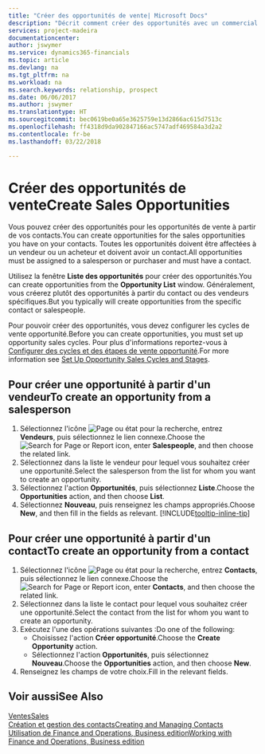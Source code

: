 ```yaml
---
title: "Créer des opportunités de vente| Microsoft Docs"
description: "Décrit comment créer des opportunités avec un commercial ou un contact dans Finance and Operations, Business edition."
services: project-madeira
documentationcenter: 
author: jswymer
ms.service: dynamics365-financials
ms.topic: article
ms.devlang: na
ms.tgt_pltfrm: na
ms.workload: na
ms.search.keywords: relationship, prospect
ms.date: 06/06/2017
ms.author: jswymer
ms.translationtype: HT
ms.sourcegitcommit: bec0619be0a65e3625759e13d2866ac615d7513c
ms.openlocfilehash: ff4318d9da902847166ac5747adf469584a3d2a2
ms.contentlocale: fr-be
ms.lasthandoff: 03/22/2018

---
```

# <a name="create-sales-opportunities"></a><span data-ttu-id="ae264-103">Créer des opportunités de vente</span><span class="sxs-lookup"><span data-stu-id="ae264-103">Create Sales Opportunities</span></span>
<span data-ttu-id="ae264-104">Vous pouvez créer des opportunités pour les opportunités de vente à partir de vos contacts.</span><span class="sxs-lookup"><span data-stu-id="ae264-104">You can create opportunities for the sales opportunities you have on your contacts.</span></span> <span data-ttu-id="ae264-105">Toutes les opportunités doivent être affectées à un vendeur ou un acheteur et doivent avoir un contact.</span><span class="sxs-lookup"><span data-stu-id="ae264-105">All opportunities must be assigned to a salesperson or purchaser and must have a contact.</span></span>

<span data-ttu-id="ae264-106">Utilisez la fenêtre **Liste des opportunités** pour créer des opportunités.</span><span class="sxs-lookup"><span data-stu-id="ae264-106">You can create opportunities from the **Opportunity List** window.</span></span> <span data-ttu-id="ae264-107">Généralement, vous créerez plutôt des opportunités à partir du contact ou des vendeurs spécifiques.</span><span class="sxs-lookup"><span data-stu-id="ae264-107">But you typically will create opportunities from the specific contact or salespeople.</span></span>

<span data-ttu-id="ae264-108">Pour pouvoir créer des opportunités, vous devez configurer les cycles de vente opportunité.</span><span class="sxs-lookup"><span data-stu-id="ae264-108">Before you can create opportunities, you must set up opportunity sales cycles.</span></span> <span data-ttu-id="ae264-109">Pour plus d'informations reportez-vous à [Configurer des cycles et des étapes de vente opportunité](marketing-how-setup-opportunity-sales-cycles-stages.md).</span><span class="sxs-lookup"><span data-stu-id="ae264-109">For more information see [Set Up Opportunity Sales Cycles and Stages](marketing-how-setup-opportunity-sales-cycles-stages.md).</span></span>

## <a name="to-create-an-opportunity-from-a-salesperson"></a><span data-ttu-id="ae264-110">Pour créer une opportunité à partir d'un vendeur</span><span class="sxs-lookup"><span data-stu-id="ae264-110">To create an opportunity from a salesperson</span></span>
1. <span data-ttu-id="ae264-111">Sélectionnez l'icône ![Page ou état pour la recherche](media/ui-search/search_small.png "Page ou état pour la recherche"), entrez **Vendeurs**, puis sélectionnez le lien connexe.</span><span class="sxs-lookup"><span data-stu-id="ae264-111">Choose the ![Search for Page or Report](media/ui-search/search_small.png "Search for Page or Report icon") icon, enter **Salespeople**, and then choose the related link.</span></span>
2. <span data-ttu-id="ae264-112">Sélectionnez dans la liste le vendeur pour lequel vous souhaitez créer une opportunité.</span><span class="sxs-lookup"><span data-stu-id="ae264-112">Select the salesperson from the list for whom you want to create an opportunity.</span></span>
3. <span data-ttu-id="ae264-113">Sélectionnez l'action **Opportunités**, puis sélectionnez **Liste**.</span><span class="sxs-lookup"><span data-stu-id="ae264-113">Choose the **Opportunities** action, and then choose **List**.</span></span>
4. <span data-ttu-id="ae264-114">Sélectionnez **Nouveau**, puis renseignez les champs appropriés.</span><span class="sxs-lookup"><span data-stu-id="ae264-114">Choose **New**, and then fill in the fields as relevant.</span></span> [!INCLUDE[tooltip-inline-tip](includes/tooltip-inline-tip_md.md)]  



## <a name="to-create-an-opportunity-from-a-contact"></a><span data-ttu-id="ae264-115">Pour créer une opportunité à partir d'un contact</span><span class="sxs-lookup"><span data-stu-id="ae264-115">To create an opportunity from a contact</span></span>
1. <span data-ttu-id="ae264-116">Sélectionnez l'icône ![Page ou état pour la recherche](media/ui-search/search_small.png "Page ou état pour la recherche"), entrez **Contacts**, puis sélectionnez le lien connexe.</span><span class="sxs-lookup"><span data-stu-id="ae264-116">Choose the ![Search for Page or Report](media/ui-search/search_small.png "Search for Page or Report icon") icon, enter **Contacts**, and then choose the related link.</span></span>
2. <span data-ttu-id="ae264-117">Sélectionnez dans la liste le contact pour lequel vous souhaitez créer une opportunité.</span><span class="sxs-lookup"><span data-stu-id="ae264-117">Select the contact from the list for whom you want to create an opportunity.</span></span>
3. <span data-ttu-id="ae264-118">Exécutez l'une des opérations suivantes :</span><span class="sxs-lookup"><span data-stu-id="ae264-118">Do one of the following:</span></span>
   * <span data-ttu-id="ae264-119">Choisissez l'action **Créer opportunité**.</span><span class="sxs-lookup"><span data-stu-id="ae264-119">Choose the **Create Opportunity** action.</span></span>
   * <span data-ttu-id="ae264-120">Sélectionnez l'action **Opportunités**, puis sélectionnez **Nouveau**.</span><span class="sxs-lookup"><span data-stu-id="ae264-120">Choose the  **Opportunities** action, and then choose **New**.</span></span>
4. <span data-ttu-id="ae264-121">Renseignez les champs de votre choix.</span><span class="sxs-lookup"><span data-stu-id="ae264-121">Fill in the relevant fields.</span></span>

## <a name="see-also"></a><span data-ttu-id="ae264-122">Voir aussi</span><span class="sxs-lookup"><span data-stu-id="ae264-122">See Also</span></span>
[<span data-ttu-id="ae264-123">Ventes</span><span class="sxs-lookup"><span data-stu-id="ae264-123">Sales</span></span>](sales-manage-sales.md)  
[<span data-ttu-id="ae264-124">Création et gestion des contacts</span><span class="sxs-lookup"><span data-stu-id="ae264-124">Creating and Managing Contacts</span></span>](marketing-contacts.md)  
[<span data-ttu-id="ae264-125">Utilisation de Finance and Operations, Business edition</span><span class="sxs-lookup"><span data-stu-id="ae264-125">Working with Finance and Operations, Business edition</span></span>](ui-work-product.md)

